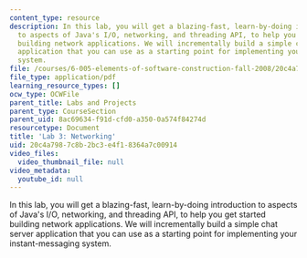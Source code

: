 ```yaml
---
content_type: resource
description: In this lab, you will get a blazing-fast, learn-by-doing introduction
  to aspects of Java's I/O, networking, and threading API, to help you get started
  building network applications. We will incrementally build a simple chat server
  application that you can use as a starting point for implementing your instant-messaging
  system.
file: /courses/6-005-elements-of-software-construction-fall-2008/20c4a7987c8b2bc3e4f18364a7c00914_MIT6_005f08_project03_lab.pdf
file_type: application/pdf
learning_resource_types: []
ocw_type: OCWFile
parent_title: Labs and Projects
parent_type: CourseSection
parent_uid: 8ac69634-f91d-cfd0-a350-0a574f84274d
resourcetype: Document
title: 'Lab 3: Networking'
uid: 20c4a798-7c8b-2bc3-e4f1-8364a7c00914
video_files:
  video_thumbnail_file: null
video_metadata:
  youtube_id: null
---
```

In this lab, you will get a blazing-fast, learn-by-doing introduction to aspects of Java's I/O, networking, and threading API, to help you get started building network applications. We will incrementally build a simple chat server application that you can use as a starting point for implementing your instant-messaging system.


